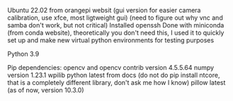 Ubuntu 22.02 from orangepi websit (gui version for easier camera calibration, use xfce, most ligtweight gui) 
(need to figure out why vnc and samba don't work, but not critical)
Installed openssh
Done with miniconda (from conda website), theoretically you don't need this, I used it to quickly set up and make new virtual python environments for testing purposes

Python 3.9

Pip dependencies:
opencv and opencv contrib version 4.5.5.64
numpy version 1.23.1
wpilib python latest from docs (do not do pip install ntcore, that is a completely different library, don't ask me how I know)
pillow latest (as of now, version 10.3.0)
